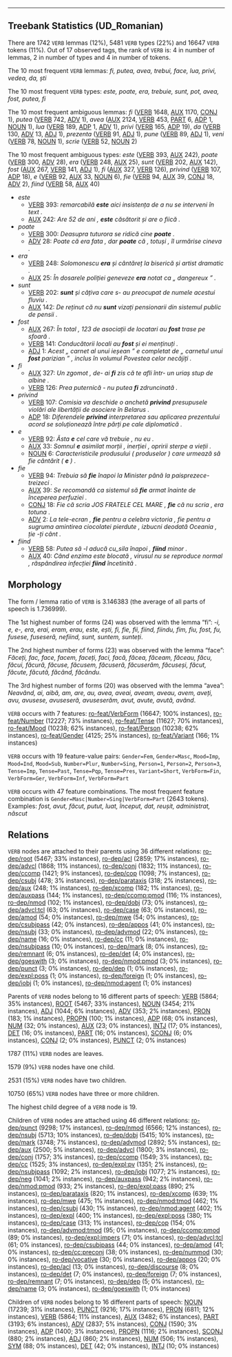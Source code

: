 

--------------------------------------------------------------------------------

## Treebank Statistics (UD_Romanian)

There are 1742 `VERB` lemmas (12%), 5481 `VERB` types (22%) and 16647 `VERB` tokens (11%).
Out of 17 observed tags, the rank of `VERB` is: 4 in number of lemmas, 2 in number of types and 4 in number of tokens.

The 10 most frequent `VERB` lemmas: <em>fi, putea, avea, trebui, face, lua, privi, vedea, da, ști</em>

The 10 most frequent `VERB` types:  <em>este, poate, era, trebuie, sunt, pot, avea, fost, putea, fi</em>

The 10 most frequent ambiguous lemmas: <em>fi</em> ([VERB]() 1648, [AUX]() 1170, [CONJ]() 1), <em>putea</em> ([VERB]() 742, [ADV]() 1), <em>avea</em> ([AUX]() 2124, [VERB]() 453, [PART]() 6, [ADP]() 1, [NOUN]() 1), <em>lua</em> ([VERB]() 189, [ADP]() 1, [ADV]() 1), <em>privi</em> ([VERB]() 165, [ADP]() 19), <em>da</em> ([VERB]() 130, [ADV]() 13, [ADJ]() 1), <em>prezenta</em> ([VERB]() 91, [ADJ]() 1), <em>pune</em> ([VERB]() 89, [ADJ]() 1), <em>veni</em> ([VERB]() 78, [NOUN]() 1), <em>scrie</em> ([VERB]() 52, [NOUN]() 2)

The 10 most frequent ambiguous types:  <em>este</em> ([VERB]() 393, [AUX]() 242), <em>poate</em> ([VERB]() 300, [ADV]() 28), <em>era</em> ([VERB]() 248, [AUX]() 25), <em>sunt</em> ([VERB]() 202, [AUX]() 142), <em>fost</em> ([AUX]() 267, [VERB]() 141, [ADJ]() 1), <em>fi</em> ([AUX]() 327, [VERB]() 126), <em>privind</em> ([VERB]() 107, [ADP]() 18), <em>e</em> ([VERB]() 92, [AUX]() 33, [NOUN]() 6), <em>fie</em> ([VERB]() 94, [AUX]() 39, [CONJ]() 18, [ADV]() 2), <em>fiind</em> ([VERB]() 58, [AUX]() 40)


* <em>este</em>
  * [VERB]() 393: <em>remarcabilă <b>este</b> aici insistența de a nu se interveni în text .</em>
  * [AUX]() 242: <em>Are 52 de ani , <b>este</b> căsătorit și are o fiică .</em>
* <em>poate</em>
  * [VERB]() 300: <em>Deasupra tuturora se ridică cine <b>poate</b> .</em>
  * [ADV]() 28: <em>Poate că era fata , dar <b>poate</b> că , totuși , îl urmărise cineva .</em>
* <em>era</em>
  * [VERB]() 248: <em>Solomonescu <b>era</b> și cântăreț la biserică și artist dramatic .</em>
  * [AUX]() 25: <em>În dosarele poliției geneveze <b>era</b> notat ca „ dangereux ” .</em>
* <em>sunt</em>
  * [VERB]() 202: <em><b>sunt</b> și câțiva care s- au preocupat de numele acestui fluviu .</em>
  * [AUX]() 142: <em>De reținut că nu <b>sunt</b> vizați pensionarii din sistemul public de pensii .</em>
* <em>fost</em>
  * [AUX]() 267: <em>În total , 123 de asociații de locatari au <b>fost</b> trase pe sfoară .</em>
  * [VERB]() 141: <em>Conducătorii locali au <b>fost</b> și ei menținuți .</em>
  * [ADJ]() 1: <em>Acest „ carnet al unui ieșean ” e completat de „ carnetul unui <b>fost</b> parizian ” , inclus în volumul Povestea celor necăjiți .</em>
* <em>fi</em>
  * [AUX]() 327: <em>Un zgomot , de- ai <b>fi</b> zis că te afli într- un uriaș stup de albine .</em>
  * [VERB]() 126: <em>Prea puternică - nu putea <b>fi</b> zdruncinată .</em>
* <em>privind</em>
  * [VERB]() 107: <em>Comisia va deschide o anchetă <b>privind</b> presupusele violări ale libertății de asociere în Belarus .</em>
  * [ADP]() 18: <em>Diferendele <b>privind</b> interpretarea sau aplicarea prezentului acord se soluționează între părți pe cale diplomatică .</em>
* <em>e</em>
  * [VERB]() 92: <em>Ăsta <b>e</b> cel care vă trebuie , nu eu .</em>
  * [AUX]() 33: <em>Somnul <b>e</b> asimilat morții , inerției , opririi sterpe a vieții .</em>
  * [NOUN]() 6: <em>Caracteristicile produsului ( produselor ) care urmează să fie cântărit ( <b>e</b> ) .</em>
* <em>fie</em>
  * [VERB]() 94: <em>Trebuia să <b>fie</b> înapoi la Minister până la paisprezece-treizeci .</em>
  * [AUX]() 39: <em>Se recomandă ca sistemul să <b>fie</b> armat înainte de începerea perfuziei .</em>
  * [CONJ]() 18: <em>Fie că scria JOS FRATELE CEL MARE , <b>fie</b> că nu scria , era totuna .</em>
  * [ADV]() 2: <em>La tele-ecran , <b>fie</b> pentru a celebra victoria , fie pentru a sugruma amintirea ciocolatei pierdute , izbucni deodată Oceania , ție -ți cânt .</em>
* <em>fiind</em>
  * [VERB]() 58: <em>Putea să -l aducă cu_sila înapoi , <b>fiind</b> minor .</em>
  * [AUX]() 40: <em>Când enzima este blocată , virusul nu se reproduce normal , răspândirea infecției <b>fiind</b> încetinită .</em>

## Morphology

The form / lemma ratio of `VERB` is 3.146383 (the average of all parts of speech is 1.736999).

The 1st highest number of forms (24) was observed with the lemma “fi”: <em>-i, e, e-, era, erai, eram, erau, este, ești, fi, fie, fii, fiind, fiindu, fim, fiu, fost, fu, fusese, fuseseră, nefiind, sunt, suntem, sunteți</em>.

The 2nd highest number of forms (23) was observed with the lemma “face”: <em>Făceți, fac, face, facem, faceți, faci, facă, făcea, făceam, făceau, făcu, făcui, făcură, făcuse, făcusem, făcuseră, făcuserăm, făcuseși, făcut, făcute, făcută, făcând, făcându</em>.

The 3rd highest number of forms (20) was observed with the lemma “avea”: <em>Neavând, ai, aibă, am, are, au, avea, aveai, aveam, aveau, avem, aveți, avu, avusese, avuseseră, avuseserăm, avut, avute, avută, având</em>.

`VERB` occurs with 7 features: [ro-feat/VerbForm]() (16647; 100% instances), [ro-feat/Number]() (12227; 73% instances), [ro-feat/Tense]() (11627; 70% instances), [ro-feat/Mood]() (10238; 62% instances), [ro-feat/Person]() (10238; 62% instances), [ro-feat/Gender]() (4125; 25% instances), [ro-feat/Variant]() (166; 1% instances)

`VERB` occurs with 19 feature-value pairs: `Gender=Fem`, `Gender=Masc`, `Mood=Imp`, `Mood=Ind`, `Mood=Sub`, `Number=Plur`, `Number=Sing`, `Person=1`, `Person=2`, `Person=3`, `Tense=Imp`, `Tense=Past`, `Tense=Pqp`, `Tense=Pres`, `Variant=Short`, `VerbForm=Fin`, `VerbForm=Ger`, `VerbForm=Inf`, `VerbForm=Part`

`VERB` occurs with 47 feature combinations.
The most frequent feature combination is `Gender=Masc|Number=Sing|VerbForm=Part` (2643 tokens).
Examples: <em>fost, avut, făcut, putut, luat, început, dat, reușit, administrat, născut</em>


## Relations

`VERB` nodes are attached to their parents using 36 different relations: [ro-dep/root]() (5467; 33% instances), [ro-dep/acl]() (2859; 17% instances), [ro-dep/advcl]() (1868; 11% instances), [ro-dep/conj]() (1832; 11% instances), [ro-dep/ccomp]() (1421; 9% instances), [ro-dep/cop]() (1098; 7% instances), [ro-dep/csubj]() (478; 3% instances), [ro-dep/parataxis]() (318; 2% instances), [ro-dep/aux]() (248; 1% instances), [ro-dep/xcomp]() (182; 1% instances), [ro-dep/auxpass]() (144; 1% instances), [ro-dep/ccomp:pmod]() (116; 1% instances), [ro-dep/nmod]() (102; 1% instances), [ro-dep/dobj]() (73; 0% instances), [ro-dep/advcl:tcl]() (63; 0% instances), [ro-dep/case]() (63; 0% instances), [ro-dep/amod]() (54; 0% instances), [ro-dep/mwe]() (54; 0% instances), [ro-dep/csubjpass]() (42; 0% instances), [ro-dep/appos]() (41; 0% instances), [ro-dep/nsubj]() (33; 0% instances), [ro-dep/advmod]() (22; 0% instances), [ro-dep/name]() (16; 0% instances), [ro-dep/cc]() (11; 0% instances), [ro-dep/nsubjpass]() (10; 0% instances), [ro-dep/mark]() (8; 0% instances), [ro-dep/remnant]() (6; 0% instances), [ro-dep/det]() (4; 0% instances), [ro-dep/goeswith]() (3; 0% instances), [ro-dep/nmod:pmod]() (3; 0% instances), [ro-dep/punct]() (3; 0% instances), [ro-dep/dep]() (1; 0% instances), [ro-dep/expl:poss]() (1; 0% instances), [ro-dep/foreign]() (1; 0% instances), [ro-dep/iobj]() (1; 0% instances), [ro-dep/nmod:agent]() (1; 0% instances)

Parents of `VERB` nodes belong to 16 different parts of speech: [VERB]() (5864; 35% instances), [ROOT]() (5467; 33% instances), [NOUN]() (3454; 21% instances), [ADJ]() (1044; 6% instances), [ADV]() (353; 2% instances), [PRON]() (183; 1% instances), [PROPN]() (100; 1% instances), [ADP]() (68; 0% instances), [NUM]() (32; 0% instances), [AUX]() (23; 0% instances), [INTJ]() (17; 0% instances), [DET]() (16; 0% instances), [PART]() (16; 0% instances), [SCONJ]() (6; 0% instances), [CONJ]() (2; 0% instances), [PUNCT]() (2; 0% instances)

1787 (11%) `VERB` nodes are leaves.

1579 (9%) `VERB` nodes have one child.

2531 (15%) `VERB` nodes have two children.

10750 (65%) `VERB` nodes have three or more children.

The highest child degree of a `VERB` node is 19.

Children of `VERB` nodes are attached using 46 different relations: [ro-dep/punct]() (9298; 17% instances), [ro-dep/nmod]() (6566; 12% instances), [ro-dep/nsubj]() (5713; 10% instances), [ro-dep/dobj]() (5415; 10% instances), [ro-dep/mark]() (3748; 7% instances), [ro-dep/advmod]() (2892; 5% instances), [ro-dep/aux]() (2500; 5% instances), [ro-dep/advcl]() (1800; 3% instances), [ro-dep/conj]() (1757; 3% instances), [ro-dep/ccomp]() (1549; 3% instances), [ro-dep/cc]() (1525; 3% instances), [ro-dep/expl:pv]() (1351; 2% instances), [ro-dep/nsubjpass]() (1092; 2% instances), [ro-dep/iobj]() (1077; 2% instances), [ro-dep/neg]() (1041; 2% instances), [ro-dep/auxpass]() (942; 2% instances), [ro-dep/nmod:pmod]() (933; 2% instances), [ro-dep/expl:pass]() (890; 2% instances), [ro-dep/parataxis]() (820; 1% instances), [ro-dep/xcomp]() (639; 1% instances), [ro-dep/mwe]() (475; 1% instances), [ro-dep/nmod:tmod]() (462; 1% instances), [ro-dep/csubj]() (430; 1% instances), [ro-dep/nmod:agent]() (402; 1% instances), [ro-dep/expl]() (400; 1% instances), [ro-dep/expl:poss]() (380; 1% instances), [ro-dep/case]() (313; 1% instances), [ro-dep/cop]() (154; 0% instances), [ro-dep/advmod:tmod]() (95; 0% instances), [ro-dep/ccomp:pmod]() (89; 0% instances), [ro-dep/expl:impers]() (71; 0% instances), [ro-dep/advcl:tcl]() (61; 0% instances), [ro-dep/csubjpass]() (44; 0% instances), [ro-dep/amod]() (41; 0% instances), [ro-dep/cc:preconj]() (38; 0% instances), [ro-dep/nummod]() (30; 0% instances), [ro-dep/vocative]() (30; 0% instances), [ro-dep/appos]() (20; 0% instances), [ro-dep/acl]() (13; 0% instances), [ro-dep/discourse]() (8; 0% instances), [ro-dep/det]() (7; 0% instances), [ro-dep/foreign]() (7; 0% instances), [ro-dep/remnant]() (7; 0% instances), [ro-dep/dep]() (5; 0% instances), [ro-dep/name]() (3; 0% instances), [ro-dep/goeswith]() (1; 0% instances)

Children of `VERB` nodes belong to 16 different parts of speech: [NOUN]() (17239; 31% instances), [PUNCT]() (9216; 17% instances), [PRON]() (6811; 12% instances), [VERB]() (5864; 11% instances), [AUX]() (3482; 6% instances), [PART]() (3193; 6% instances), [ADV]() (2837; 5% instances), [CONJ]() (1590; 3% instances), [ADP]() (1400; 3% instances), [PROPN]() (1116; 2% instances), [SCONJ]() (880; 2% instances), [ADJ]() (860; 2% instances), [NUM]() (506; 1% instances), [SYM]() (88; 0% instances), [DET]() (42; 0% instances), [INTJ]() (10; 0% instances)

